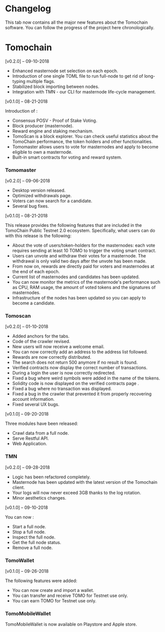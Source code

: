 # Changelog

This tab now contains all the major new features about the Tomochain software. You can follow the progress of the project here chronologically.

# Tomochain
[v0.2.0] – 09-10-2018
  - Enhanced masternode set selection on each epoch.
  - Introduction of one single TOML file to run full-node to get rid of long-typing multiple flags.
  - Stabilized block importing between nodes.
  - Integration with TMN - our CLI for masternode life-cycle management.
 
[v0.1.0] – 08-21-2018

Introduction of :
  - Consensus POSV - Proof of Stake Voting.
  - Block producer (masternode).
  - Reward engine and staking mechanism.
  - TomoScan is a block explorer. You can check useful statistics about the TomoChain performance, the token holders and other functionalities.
  - Tomomaster allows users to vote for masternodes and apply to become eligible to own a masternode.
  - Built-in smart contracts for voting and reward system.

### Tomomaster

[v0.2.0] – 09-06-2018
  - Desktop version released.
  - Optimized withdrawals page.
  - Voters can now search for a candidate.
  - Several bug fixes.

[v0.1.0] – 08-21-2018

This release provides the following features that are included in the TomoChain Public Testnet 2.0 ecosystem. Specifically, what users can do with this release is the following:

  - About the vote of users/token-holders for the masternodes: each vote requires sending at least 10 TOMO to trigger the voting smart contract.
  - Users can unvote and withdraw their votes for a masternode. The withdrawal is only valid two days after the unvote has been made.
  - From now on, rewards are directly paid for voters and masternodes at the end of each epoch.
  - Current list of masternodes and candidates has been updated.
  - You can now monitor the metrics of the masternode's performance such as CPU, RAM usage, the amount of voted tokens and the signatures of masternodes.
  - Infrastructure of the nodes has been updated so you can apply to become a candidate.

### Tomoscan

[v0.2.0] – 01-10-2018

  - Added anchors for the tabs.
  - Code of the crawler revised.
  - New users will now receive a welcome email.
  - You can now correctly add an address to the address list followed.
   - Rewards are now correctly distributed.
   - The search does not return 500 anymore if no result is found.
  -  Verified contracts now display the correct number of transactions.
   - During a login the user is now correctly redirected.
   - Fixed a bug where weird symbols were added in the name of the tokens.
  -  Solidity code is now displayed on the verified contracts page .
   - Fixed a bug where no transaction was displayed.
   - Fixed a bug in the crawler that prevented it from properly recovering account information.
   - Fixed several UX bugs.
 
 [v0.1.0] – 09-20-2018
 
 Three modules have been released:
  - Crawl data from a full node.
  - Serve Restful API.
  - Web Application.
  
### TMN

[v0.2.0] – 09-28-2018
  - Logic has been refactored completely.
  - Masternode has been updated with the latest version of the Tomochain client.
  - Your logs will now never exceed 3GB thanks to the log rotation.
  - Minor aesthetics changes.

[v0.1.0]  – 09-10-2018

You can now :
  - Start a full node.
  - Stop a full node.
  - Inspect the full node.
  - Get the full node status.
  - Remove a full node.


### TomoWallet

[v0.1.0] – 09-26-2018  

The following features were added:
  - You can now create and import a wallet.
  - You can transfer and receive TOMO for Testnet use only.
  - You can earn TOMO for Testnet use only.

### TomoMobileWallet


TomoMobileWallet is now available on Playstore and Apple store.

